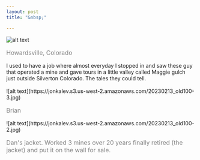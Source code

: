 ```yaml
---
layout: post
title: "&nbsp;"

---
```

![alt text](https://jonkalev.s3.us-west-2.amazonaws.com/20230213-old100-1.jpg)
<p style="color: grey; font-size: 16px;">Howardsville, Colorado</p>
I used to have a job where almost everyday I stopped in and saw these guy that operated a mine and gave tours in a little valley called Maggie gulch just outside Silverton Colorado.
The tales they could tell.<br/><br/>
![alt text](https://jonkalev.s3.us-west-2.amazonaws.com/20230213_old100-3.jpg)
<p style="color: grey; font-size: 16px;">Brian</p>
![alt text](https://jonkalev.s3.us-west-2.amazonaws.com/20230213_old100-2.jpg)
<p style="color: grey; font-size: 16px;">Dan's jacket. Worked 3 mines over 20 years finally retired (the jacket) and put it on the wall for sale.</p>


